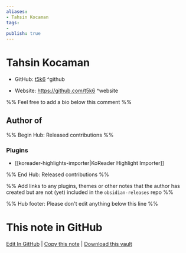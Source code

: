 ```yaml
---
aliases:
- Tahsin Kocaman
tags:
- 
publish: true
---
```


# Tahsin Kocaman

- GitHub: [t5k6](https://github.com/t5k6/) ^github
<!-- - Discord: `@` ^discord-->
- Website: <https://github.com/t5k6> ^website
<!-- - [[Publish sites|Publish site]]: <https://> ^publish-->

%% Feel free to add a bio below this comment %%


## Author of

%% Begin Hub: Released contributions %%
### Plugins
- [[koreader-highlights-importer|KoReader Highlight Importer]]

%% End Hub: Released contributions %%

%% Add links to any plugins, themes or other notes that the author has created but are not (yet) included in the `obsidian-releases` repo %%

<!--
### Unlisted plugins
-->

<!--
### Others
-->

<!--
## Sponsor this author
-->

<!-- - [[GitHub sponsors]]: [Sponsor @t5k6 on GitHub Sponsors](https://github.com/sponsors/t5k6) ^github-sponsor-->
<!-- - [[Buy me a coffee]]: <https://> ^buy-me-a-coffee-->
<!-- - [[PayPal]]: <https://> ^paypal-->
<!-- - [[Patreon]]: <https://> ^patreon-->

<!--
## Follow this author
-->

<!-- - [[YouTube Channels|On YouTube]]: <https://> ^youtube-->
<!-- - Twitter: <https://> ^twitter-->
<!-- - ... -->

%% Hub footer: Please don't edit anything below this line %%

# This note in GitHub

<span class="git-footer">[Edit In GitHub](https://github.dev/obsidian-community/obsidian-hub/blob/main/01%20-%20Community/People/t5k6.md "git-hub-edit-note") | [Copy this note](https://raw.githubusercontent.com/obsidian-community/obsidian-hub/main/01%20-%20Community/People/t5k6.md "git-hub-copy-note") | [Download this vault](https://github.com/obsidian-community/obsidian-hub/archive/refs/heads/main.zip "git-hub-download-vault") </span>
